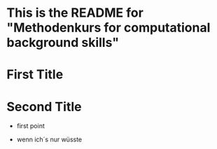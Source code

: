 # This is the README for "Methodenkurs for computational background skills"

# First Title

# Second Title
 * first point
 
 * wenn ich´s nur wüsste
